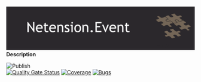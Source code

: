 ![nuget-template](https://github.com/Netension/event/blob/develop/banner.png)
__Description__

![Publish](https://github.com/Netension/event/workflows/Release/badge.svg)<br/>
[![Quality Gate Status](https://sonarcloud.io/api/project_badges/measure?project=Netension_event&metric=alert_status)](https://sonarcloud.io/dashboard?id=Netension_event)
[![Coverage](https://sonarcloud.io/api/project_badges/measure?project=Netension_event&metric=coverage)](https://sonarcloud.io/dashboard?id=Netension_event)
[![Bugs](https://sonarcloud.io/api/project_badges/measure?project=Netension_event&metric=bugs)](https://sonarcloud.io/dashboard?id=Netension_event)
